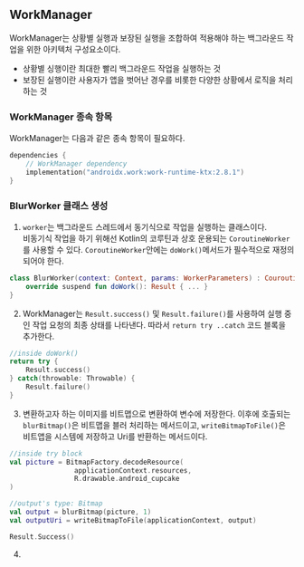 ## WorkManager

WorkManager는 상황별 실행과 보장된 실행을 조합하여 적용해야 하는 백그라운드 작업을 위한 아키텍처 구성요소이다.

- 상황별 싱행이란 최대한 빨리 백그라운드 작업을 실행하는 것
- 보장된 실행이란 사용자가 앱을 벗어난 경우를 비롯한 다양한 상황에서 로직을 처리하는 것

### WorkManager 종속 항목

WorkManager는 다음과 같은 종속 항목이 필요하다.

```kotlin
dependencies {
    // WorkManager dependency
    implementation("androidx.work:work-runtime-ktx:2.8.1")  
}
```

### BlurWorker 클래스 생성

1. `worker`는 백그라운드 스레드에서 동기식으로 작업을 실행하는 클래스이다.  
비동기식 작업을 하기 위해선 Kotlin의 코루틴과 상호 운용되는 `CoroutineWorker`를 사용할 수 있다. `CoroutineWorker`안에는 `doWork()`메서드가 필수적으로 재정의되어야 한다.

```kotlin
class BlurWorker(context: Context, params: WorkerParameters) : CouroutineWorker(context, params) {
    override suspend fun doWork(): Result { ... }
}
```

2. WorkManager는 `Result.success()` 및 `Result.failure()`를 사용하여 실행 중인 작업 요청의 최종 상태를 나타낸다. 따라서 `return try ..catch` 코드 블록을 추가한다.
```kotlin
//inside doWork()
return try {
    Result.success()
} catch(throwable: Throwable) {
    Result.failure()
}
```

3. 변환하고자 하는 이미지를 비트맵으로 변환하여 변수에 저장한다.
   이후에 호출되는 `blurBitmap()`은 비트맵을 블러 처리하는 메서드이고,
   `writeBitmapToFile()`은 비트앱을 시스템에 저장하고 Uri를 반환하는 메서드이다.
```kotlin
//inside try block
val picture = BitmapFactory.decodeResource(
                applicationContext.resources,
                R.drawable.android_cupcake
)

//output's type: Bitmap
val output = blurBitmap(picture, 1)
val outputUri = writeBitmapToFile(applicationContext, output)

Result.Success()
```

4. 




